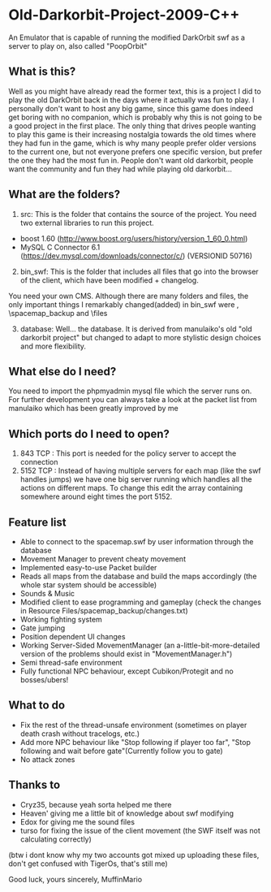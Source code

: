 # Old-Darkorbit-Project-2009-C++
An Emulator that is capable of running the modified DarkOrbit swf as a server to play on, also called "PoopOrbit"

## What is this?
Well as you might have already read the former text, this is a project I did to play the old DarkOrbit back in the days where it actually was fun to play. I personally don't want to host any big game, since this game does indeed get boring with no companion, which is probably why this is not going to be a good project in the first place. The only thing that drives people wanting to play this game is their increasing nostalgia towards the old times where they had fun in the game, which is why many people prefer older versions to the current one, but not everyone prefers one specific version, but prefer the one they had the most fun in. People don't want old darkorbit, people want the community and fun they had while playing old darkorbit... 

## What are the folders?

1. src:
This is the folder that contains the source of the project. You need two external libraries to run this project.

  - boost 1.60 (http://www.boost.org/users/history/version_1_60_0.html)
  - MySQL C Connector 6.1 (https://dev.mysql.com/downloads/connector/c/) (VERSIONID 50716)

2. bin_swf:
This is the folder that includes all files that go into the browser of the client, which have been modified + changelog. 

You need your own CMS. Although there are many folders and files, the only important things I remarkably changed(added) in bin_swf were \, \spacemap_backup and \files

3. database:
Well... the database. It is derived from manulaiko's old "old darkorbit project" but changed to adapt to more stylistic design choices and more flexibility.
## What else do I need?
You need to import the phpmyadmin mysql file which the server runs on. 
For further development you can always take a look at the packet list from manulaiko which has been greatly improved by me

## Which ports do I need to open?
1. 843 TCP : This port is needed for the policy server to accept the connection
2. 5152 TCP : Instead of having multiple servers for each map (like the swf handles jumps) we have one big server running which handles all the actions on different maps. To change this edit the array containing somewhere around eight times the port 5152.

## Feature list
- Able to connect to the spacemap.swf by user information through the database
- Movement Manager to prevent cheaty movement
- Implemented easy-to-use Packet builder
- Reads all maps from the database and build the maps accordingly (the whole star system should be accessible)
- Sounds & Music
- Modified client to ease programming and gameplay (check the changes in Resource Files/spacemap_backup/changes.txt)
- Working fighting system 
- Gate jumping 
- Position dependent UI changes
- Working Server-Sided MovementManager (an a-little-bit-more-detailed version of the problems should exist in "MovementManager.h")
- Semi thread-safe environment
- Fully functional NPC behaviour, except Cubikon/Protegit and no bosses/ubers!

## What to do
- Fix the rest of the thread-unsafe environment (sometimes on player death crash without tracelogs, etc.)
- Add more NPC behaviour like "Stop following if player too far", "Stop following and wait before gate"(Currently follow you to gate)
- No attack zones

## Thanks to
- Cryz35, because yeah sorta helped me there
- Heaven' giving me a little bit of knowledge about swf modifying
- Edox for giving me the sound files
- turso for fixing the issue of the client movement (the SWF itself was not calculating correctly)


(btw i dont know why my two accounts got mixed up uploading these files, don't get confused with TigerOs, that's still me)

Good luck,
yours sincerely, MuffinMario
